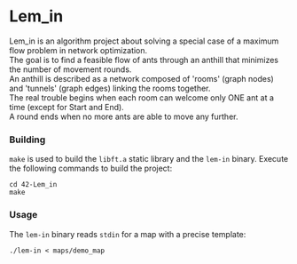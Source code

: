 # Lem_in
Lem_in is an algorithm project about solving a special case of a maximum flow problem in network optimization.</br>
The goal is to find a feasible flow of ants through an anthill that minimizes the number of movement rounds.</br>
An anthill is described as a network composed of 'rooms' (graph nodes) and 'tunnels' (graph edges) linking the rooms together.</br>
The real trouble begins when each room can welcome only ONE ant at a time (except for Start and End).</br>
A round ends when no more ants are able to move any further.

### Building
`make` is used to build the `libft.a` static library and the `lem-in` binary. Execute the following commands to build the project:
```
cd 42-Lem_in
make
```

### Usage
The `lem-in` binary reads `stdin` for a map with a precise template:
```
./lem-in < maps/demo_map
```

